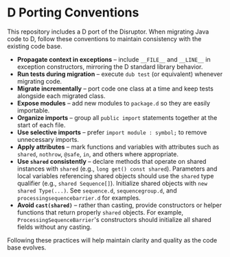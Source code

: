 # D Porting Conventions

This repository includes a D port of the Disruptor. When migrating Java code to D, follow these conventions to maintain consistency with the existing code base.

- **Propagate context in exceptions** – include `__FILE__` and `__LINE__` in exception constructors, mirroring the D standard library behavior.
- **Run tests during migration** – execute `dub test` (or equivalent) whenever migrating code.
- **Migrate incrementally** – port code one class at a time and keep tests alongside each migrated class.
- **Expose modules** – add new modules to `package.d` so they are easily importable.
- **Organize imports** – group all `public import` statements together at the start of each file.
- **Use selective imports** – prefer `import module : symbol;` to remove unnecessary imports.
- **Apply attributes** – mark functions and variables with attributes such as `shared`, `nothrow`, `@safe`, `in`, and others where appropriate.
- **Use `shared` consistently** – declare methods that operate on shared instances with `shared` (e.g., `long get() const shared`). Parameters and local variables referencing shared objects should use the `shared` type qualifier (e.g., `shared Sequence[]`). Initialize shared objects with `new shared Type(...)`. See `sequence.d`, `sequencegroup.d`, and `processingsequencebarrier.d` for examples.
- **Avoid `cast(shared)`** – rather than casting, provide constructors or helper functions that return properly `shared` objects. For example, `ProcessingSequenceBarrier`'s constructors should initialize all shared fields without any casting.

Following these practices will help maintain clarity and quality as the code base evolves.
